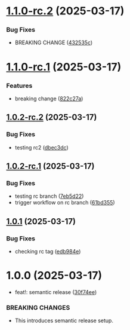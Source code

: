 # [1.1.0-rc.2](https://github.com/nannanav/crud-react-node-mySQL-go/compare/v1.1.0-rc.1...v1.1.0-rc.2) (2025-03-17)


### Bug Fixes

* BREAKING CHANGE ([432535c](https://github.com/nannanav/crud-react-node-mySQL-go/commit/432535cb26b78bd2ee5bfbef5dee3949fbeee7a1))

# [1.1.0-rc.1](https://github.com/nannanav/crud-react-node-mySQL-go/compare/v1.0.1...v1.1.0-rc.1) (2025-03-17)


### Features

* breaking change ([822c27a](https://github.com/nannanav/crud-react-node-mySQL-go/commit/822c27a79d61bb9b91d50632c251551b5c1c2068))

## [1.0.2-rc.2](https://github.com/nannanav/crud-react-node-mySQL-go/compare/v1.0.2-rc.1...v1.0.2-rc.2) (2025-03-17)


### Bug Fixes

* testing rc2 ([dbec3dc](https://github.com/nannanav/crud-react-node-mySQL-go/commit/dbec3dc60b8dcf13c58b53ba31381bef29d619f0))

## [1.0.2-rc.1](https://github.com/nannanav/crud-react-node-mySQL-go/compare/v1.0.1...v1.0.2-rc.1) (2025-03-17)


### Bug Fixes

* testing rc branch ([7eb5d22](https://github.com/nannanav/crud-react-node-mySQL-go/commit/7eb5d224dd403a87d4ed58750a2163b3e4036be9))
* trigger workflow on rc branch ([61bd355](https://github.com/nannanav/crud-react-node-mySQL-go/commit/61bd355df12cf6da8693a7f392f102ec2eff6d96))

## [1.0.1](https://github.com/nannanav/crud-react-node-mySQL-go/compare/v1.0.0...v1.0.1) (2025-03-17)


### Bug Fixes

* checking rc tag ([edb984e](https://github.com/nannanav/crud-react-node-mySQL-go/commit/edb984e2e802489c832019d6ab333039b3504868))

# 1.0.0 (2025-03-17)


* feat!: semantic release ([30f74ee](https://github.com/nannanav/crud-react-node-mySQL-go/commit/30f74eedd6aa31f36683cf18838178922e0127b1))


### BREAKING CHANGES

* This introduces semantic release setup.
